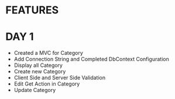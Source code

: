 # FEATURES #

# DAY 1 #
* Created a MVC for Category
* Add Connection String and Completed DbContext Configuration
* Display all Category
* Create new Category
* Client Side and Server Side Validation
* Edit Get Action in Category
* Update Category
